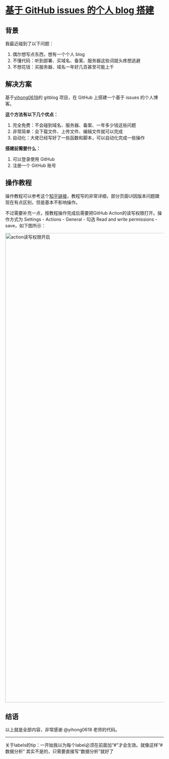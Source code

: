 # [基于 GitHub issues 的个人 blog 搭建](https://github.com/geoqiao/gitblog/issues/10)

## 背景
我最近碰到了以下问题：
1. 偶尔想写点东西，想有一个个人 blog
2. 不懂代码：听到部署、买域名、备案、服务器这些词就头疼想逃避
3. 不想花钱：买服务器、域名一年好几百甚至可能上千

## 解决方案
基于[yihong0618](https://github.com/yihong0618)的 gitblog 项目，在 GitHub 上搭建一个基于 issues 的个人博客。

**这个方法有以下几个优点：**
1. 完全免费：不会碰到域名、服务器、备案、一年多少钱这些问题
2. 非常简单：会下载文件、上传文件、编辑文件就可以完成
3. 自动化：大佬已经写好了一些函数和脚本，可以自动化完成一些操作

**搭建前需要什么：**
1. 可以登录使用 GitHub 
2. 注册一个 GitHub 账号

## 操作教程
操作教程可以参考这个[知乎链接](https://zhuanlan.zhihu.com/p/400962805)，教程写的非常详细，部分页面UI因版本问题跟现在有点区别，但是基本不影响操作。

不过需要补充一点，按教程操作完成后需要把GitHub Action的读写权限打开。操作方式为 Settings - Actions - General - 勾选 Read and write permissions - save，如下图所示：

<img width="1490" alt="action读写权限开启" src="https://github.com/geoqiao/gitblog/assets/105639506/c8efcada-36d7-42f9-aed6-30b78ce3873e">

## 结语
以上就是全部内容，非常感谢 @yihong0618 老师的代码。

---

关于labels的tip：一开始我以为每个label必须在前面加“#”才会生效。就像这样“#数据分析”
其实不是的，只需要直接写“数据分析”就好了